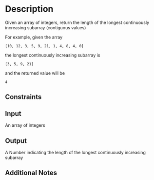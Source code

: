 # Description
Given an array of integers, return the length of the longest continuously increasing subarray (contiguous values)

For example, given the array

```
[10, 12, 3, 5, 9, 21, 1, 4, 8, 4, 0]
```

the longest continuously increasing subarray is

```
[3, 5, 9, 21]
```

and the returned value will be

```
4
```

## Constraints

## Input
An array of integers

## Output
A Number indicating the length of the longest continuously increasing subarray

## Additional Notes
